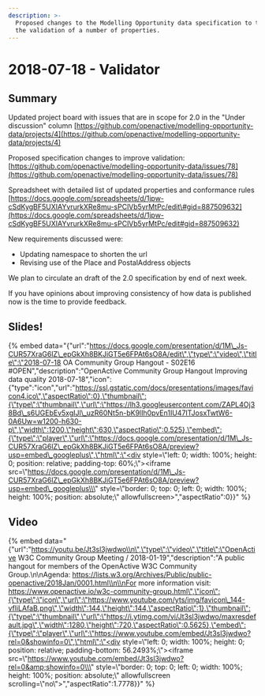 ```yaml
---
description: >-
  Proposed changes to the Modelling Opportunity data specification to tighten up
  the validation of a number of properties.
---
```


# 2018-07-18 - Validator

## Summary

Updated project board with issues that are in scope for 2.0 in the "Under discussion" column [https://github.com/openactive/modelling-opportunity-data/projects/4](https://github.com/openactive/modelling-opportunity-data/projects/4)

Proposed specification changes to improve validation: [https://github.com/openactive/modelling-opportunity-data/issues/78](https://github.com/openactive/modelling-opportunity-data/issues/78)

Spreadsheet with detailed list of updated properties and conformance rules [https://docs.google.com/spreadsheets/d/1jpw-cSdKygBF5UXIAYvrurkXRe8mu-sPClVb5yrMtPc/edit\#gid=887509632](https://docs.google.com/spreadsheets/d/1jpw-cSdKygBF5UXIAYvrurkXRe8mu-sPClVb5yrMtPc/edit#gid=887509632)

New requirements discussed were:

* Updating namespace to shorten the url
* Revising use of the Place and PostalAddress objects

We plan to circulate an draft of the 2.0 specification by end of next week.

If you have opinions about improving consistency of how data is published now is the time to provide feedback.

## Slides!

{% embed data="{\"url\":\"https://docs.google.com/presentation/d/1M\_Js-CUR57XraG6lZ\_epGkXh8BKJiGT5e6FPAt6sO8A/edit\",\"type\":\"video\",\"title\":\"2018-07-18 OA Community Group Hangout - S02E16 \#OPEN\",\"description\":\"OpenActive Community Group Hangout Improving data quality 2018-07-18\",\"icon\":{\"type\":\"icon\",\"url\":\"https://ssl.gstatic.com/docs/presentations/images/favicon4.ico\",\"aspectRatio\":0},\"thumbnail\":{\"type\":\"thumbnail\",\"url\":\"https://lh3.googleusercontent.com/ZAPL4Oj38Bd\_s6UGEbEv5xgIJl\_uzR60Nt5n-bK9lIh0pvEn1IU47ITJosxTwtW6-0A6Uw=w1200-h630-p\",\"width\":1200,\"height\":630,\"aspectRatio\":0.525},\"embed\":{\"type\":\"player\",\"url\":\"https://docs.google.com/presentation/d/1M\_Js-CUR57XraG6lZ\_epGkXh8BKJiGT5e6FPAt6sO8A/preview?usp=embed\_googleplus\",\"html\":\"<div style=\\\"left: 0; width: 100%; height: 0; position: relative; padding-top: 60%;\\\"><iframe src=\\\"https://docs.google.com/presentation/d/1M\_Js-CUR57XraG6lZ\_epGkXh8BKJiGT5e6FPAt6sO8A/preview?usp=embed\_googleplus\\\" style=\\\"border: 0; top: 0; left: 0; width: 100%; height: 100%; position: absolute;\\\" allowfullscreen></iframe></div>\",\"aspectRatio\":0}}" %}

## Video

{% embed data="{\"url\":\"https://youtu.be/Jt3sl3jwdwo\\n\",\"type\":\"video\",\"title\":\"OpenActive W3C Community Group Meeting / 2018-01-19\",\"description\":\"A public hangout for members of the OpenActive W3C Community Group.\\n\\nAgenda: https://lists.w3.org/Archives/Public/public-openactive/2018Jan/0001.html\\n\\nFor more information visit: https://www.openactive.io/w3c-community-group.html\",\"icon\":{\"type\":\"icon\",\"url\":\"https://www.youtube.com/yts/img/favicon\_144-vfliLAfaB.png\",\"width\":144,\"height\":144,\"aspectRatio\":1},\"thumbnail\":{\"type\":\"thumbnail\",\"url\":\"https://i.ytimg.com/vi/Jt3sl3jwdwo/maxresdefault.jpg\",\"width\":1280,\"height\":720,\"aspectRatio\":0.5625},\"embed\":{\"type\":\"player\",\"url\":\"https://www.youtube.com/embed/Jt3sl3jwdwo?rel=0&showinfo=0\",\"html\":\"<div style=\\\"left: 0; width: 100%; height: 0; position: relative; padding-bottom: 56.2493%;\\\"><iframe src=\\\"https://www.youtube.com/embed/Jt3sl3jwdwo?rel=0&amp;showinfo=0\\\" style=\\\"border: 0; top: 0; left: 0; width: 100%; height: 100%; position: absolute;\\\" allowfullscreen scrolling=\\\"no\\\"></iframe></div>\",\"aspectRatio\":1.7778}}" %}

